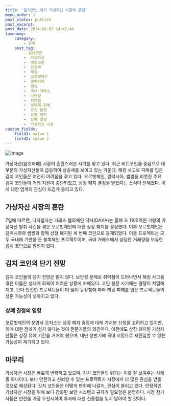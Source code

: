 ```yaml
---
title: '김치코인 위기 가상자산 시장의 혼란'
menu_order: 1
post_status: publish
post_excerpt: 
post_date: 2024-03-07 14:42:44
taxonomy:
    category:
        - 경제
    post_tag:
        - 김치코인
        -  가상자산
        -  비트코인
        -  상승세
        -  해킹
        -  오르빗체인
        -  갤럭시아
        -  썸씽
        -  국내 거래소
        -  보안성
        -  취약점
        -  생태계 회복
        -  코인 불장
        -  상장 폐지
        -  상폐 결정
        -  가상자산 시장
custom_fields:
    field1: value 1
    field2: value 2
---
```


![Image](https://imgnews.pstatic.net/image/421/2024/03/07/0007395248_001_20240307070301405.jpg?type=w647)

가상자산(암호화폐) 시장이 혼란스러운 시기를 맞고 있다. 최근 비트코인을 중심으로 대부분의 가상자산들이 급등하여 상승세를 보이고 있는 가운데, 해킹 사고로 피해를 입은 김치 코인들은 여전히 어려움을 겪고 있다. 오르빗체인, 갤럭시아, 썸씽을 비롯한 주요 김치 코인들이 거래 지원이 중단되었고, 상장 폐지 결정을 받았다는 소식이 전해졌다. 이에 대한 업계의 관심이 뜨겁게 쏠리고 있다.
## 가상자산 시장의 혼란
7일에 따르면, 디지털자산 거래소 협의체인 닥사(DAXA)는 올해 초 1100억원 가량의 가상자산 탈취 사건을 겪은 오르빗체인에 대한 상장 폐지를 결정했다. 이후 오르빗체인은 갤럭시아와 썸씽과 함께 상장 폐지된 세 번째 코인으로 등재되었다. 이들 프로젝트는 모두 국내에 기반을 둔 블록체인 프로젝트이며, 국내 거래소에서 상당한 거래량을 보유한 김치 코인으로 알려져 있다.
## 김치 코인의 단기 전망
김치 코인들의 단기 전망은 밝지 않다. 보안성 문제로 취약점이 드러나면서 해킹 사고를 겪은 이들은 생태계 회복이 어려운 상황에 처해있다. 코인 불장 시기에는 경쟁이 치열해지고, 보다 안전한 프로젝트들이 더 많이 등장함에 따라 해킹 피해를 입은 프로젝트들의 생존 가능성이 낮아지고 있다.
### 상폐 결정의 영향
오르빗체인의 운영사 오지스는 상장 폐지 결정에 대해 가처분 신청을 고려하고 있지만, 이에 대한 전례가 쉽지 않다는 것이 전문가들의 의견이다. 이전에도 상장 폐지된 가상자산들은 상장 유예 기간을 거쳐야 했으며, 내년 상반기에 국내 시장으로 재진입할 수 있는 가능성이 제기되고 있다.
## 마무리
가상자산 시장은 빠르게 변화하고 있으며, 김치 코인들의 위기는 이를 잘 보여주는 사례 중 하나이다. 보다 안전하고 신뢰할 수 있는 프로젝트가 시장에서 더 많은 관심을 받을 것으로 예상된다. 김치 코인들은 어떻게 변화해 나갈지, 관심이 쏠리고 있다. 안정적인 가상자산 시장을 위해 보다 강화된 보안 시스템과 규제가 필요함은 분명하다. 시장 참가자들은 안전을 가장 우선시하여 투자에 대한 신중함을 잊지 말아야 할 것이다.
